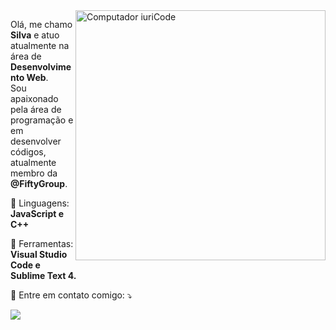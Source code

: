 <img src="https://raw.githubusercontent.com/MicaelliMedeiros/micaellimedeiros/master/image/computer-illustration.png" min-width="400px" max-width="400px" width="400px" align="right" alt="Computador iuriCode">

<p align="left"> 
  Olá, me chamo <strong>Silva</strong> e atuo atualmente na área de <strong>Desenvolvimento Web</strong>.<br>
  Sou apaixonado pela área de programação e em desenvolver códigos, atualmente membro da <strong>@FiftyGroup</strong>.
</p>

<p align="left">
  🦄 Linguagens: <strong>JavaScript e C++</strong>
</p>

<p align="left">
  💼 Ferramentas: <strong>Visual Studio Code e Sublime Text 4.</strong>
</p>

<p align="left">
  💌 Entre em contato comigo: ⤵️
</p>

<p align="left">
  <a href="mailto: fiftycontactbr@gmail.com?" alt="Gmail">
  <img src="https://img.shields.io/badge/-Gmail-FF0000?style=flat-square&labelColor=FF0000&logo=gmail&logoColor=white&link=silvaazx" /></a>

